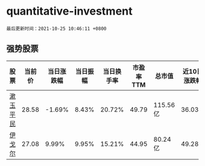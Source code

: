 # quantitative-investment

`最后更新时间：2021-10-25 10:46:11 +0800`

## 强势股票

|股票|当前价|当日涨跌幅|当日振幅|当日换手率|市盈率TTM|总市值|近10日涨跌幅|
|----|----|----|----|----|----|----|----|
|[漱玉平民](https://xueqiu.com/S/SZ301017)|28.58|-1.69%|8.43%|20.72%|49.79|115.56亿|36.03%|
|[伊戈尔](https://xueqiu.com/S/SZ002922)|27.08|9.99%|9.95%|15.21%|44.95|80.24亿|49.28%|
